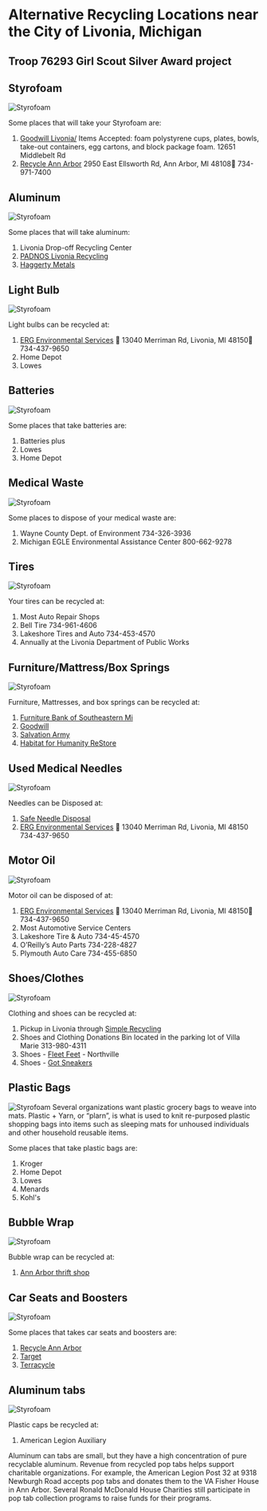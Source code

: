 # Alternative Recycling Locations near the City of Livonia, Michigan
## Troop 76293 Girl Scout Silver Award project


## Styrofoam 
<img class="right" src="./assets/images/th.jpg" alt="Styrofoam" />

Some places that will take your Styrofoam are:
1.    [Goodwill Livonia/](https://www.goodwilldetroit.org/stores/)   Items Accepted: foam polystyrene cups, plates, bowls, take-out containers, egg cartons, and block package foam.                                                                                                                                            12651 Middlebelt Rd                                                 
2. [Recycle Ann Arbor](https://www.recycleannarbor.org/divisions/drop-off-station)                                                                      	                                                                2950 East Ellsworth Rd, Ann Arbor, MI 48108 734-971-7400 

<span class="footer"></span>

## Aluminum
<img class="right" src="./assets/images/aluminum.jpg" alt="Styrofoam" />

Some places that will take aluminum:
1. Livonia Drop-off Recycling Center 
2. [PADNOS Livonia Recycling](https://www.recycleannarbor.org/divisions/drop-off-station) 
3. [Haggerty Metals](https://www.haggertymetal.com/)

<span class="footer"></span>

## Light Bulb
<img class="right" src="./assets/images/light.jpg" alt="Styrofoam" />

 Light bulbs can be recycled at:
1. [ERG Environmental Services](https://ergenvironmental.com/environmental-services/household-hazardous-waste-drop-off/)  13040 Merriman Rd, Livonia, MI 48150 734-437-9650
2. Home Depot
3. Lowes

## Batteries
<img class="right" src="./assets/images/battery.jpg" alt="Styrofoam" />

Some places that take batteries are:
1. Batteries plus
2. Lowes
3. Home Depot

## Medical Waste
<img class="right" src="./assets/images/medical.jpg" alt="Styrofoam" />

Some places to dispose of your medical waste are:
1. Wayne County Dept. of Environment 734-326-3936
2. Michigan EGLE Environmental Assistance Center 800-662-9278

## Tires
<img class="right" src="./assets/images/tires.jpg" alt="Styrofoam" />

Your tires can be recycled at:
1. Most Auto Repair Shops
2. Bell Tire 734-961-4606
3. Lakeshore Tires and Auto 734-453-4570
4. Annually at the Livonia Department of Public Works

## Furniture/Mattress/Box Springs
<img class="right" src="./assets/images/furniture.jpg" alt="Styrofoam" />

Furniture, Mattresses, and box springs can be recycled at:
1. [Furniture Bank of Southeastern Mi](https://www.furniture-bank.org/donate/#donate-furniture)
2. [Goodwill](https://www.goodwillsemi.org/donate/donate-your-goods/)
3. [Salvation Army](https://satruck.org/donate/choose)
4. [Habitat for Humanity ReStore](https://www.habitat.org/restores/donate-goods)

## Used Medical Needles
<img class="right" src="./assets/images/needles.jpg" alt="Styrofoam" />

Needles can be Disposed at:
1. [Safe Needle Disposal](https://safeneedledisposal.org/#google_vignette)
2. [ERG Environmental Services](https://ergenvironmental.com/environmental-services/household-hazardous-waste-drop-off/)  13040 Merriman Rd, Livonia, MI 48150 734-437-9650

## Motor Oil
<img class="right" src="./assets/images/oil.jpg" alt="Styrofoam" />

Motor oil can be disposed of at:
1. [ERG Environmental Services](https://ergenvironmental.com/environmental-services/household-hazardous-waste-drop-off/)  13040 Merriman Rd, Livonia, MI 48150 734-437-9650 
2. Most Automotive Service Centers
3. Lakeshore Tire & Auto 734-45-4570
4. O’Reilly’s Auto Parts 734-228-4827
5. Plymouth Auto Care 734-455-6850

## Shoes/Clothes
<img class="right" src="./assets/images/shoe.jpg" alt="Styrofoam" />

Clothing and shoes can be recycled at:
1. Pickup in Livonia through [Simple Recycling](https://simplerecycling.com/)
2. Shoes and Clothing Donations Bin located in the parking lot of Villa Marie 313-980-4311
3. Shoes - [Fleet Feet](https://www.fleetfeet.com/s/semichigan/locations/northville?srsltid=AfmBOopWo4-EiYxkW45UmuPPtsyPVT-AeXYjTwxtDwhoy7YhAWjfyoEX) - Northville
4. Shoes - [Got Sneakers](http://www.gotsneakers.com)

## Plastic Bags
<img class="right" src="./assets/images/bag.jpg" alt="Styrofoam" />
Several organizations want plastic grocery bags to weave into mats. Plastic + Yarn, or “plarn”, is what is used to knit re-purposed plastic shopping bags into items such as sleeping mats for unhoused individuals and other household reusable items.





Some places that take plastic bags are:
1. Kroger
2. Home Depot
3. Lowes
4. Menards 
5. Kohl's

## Bubble Wrap
<img class="right" src="./assets/images/bubble.jpg" alt="Styrofoam" />

Bubble wrap can be recycled at:
1. [Ann Arbor thrift shop](https://annarborthriftshop.org/)

## Car Seats and Boosters
<img class="right" src="./assets/images/seat.jpg" alt="Styrofoam" />

Some places that takes car seats and boosters are:
1. [Recycle Ann Arbor](https://www.recycleannarbor.org/a-z-recycling-guide?page=1)
2. [Target](https://www.target.com/c/car-seat-trade-in-event-faq/-/N-ln7zc)
3. [Terracycle](https://shop.terracycle.com/en-US/products/baby-gear-zero-waste-pallet)

## Aluminum tabs
<img class="right" src="./assets/images/caps.jpg" alt="Styrofoam" />

Plastic caps be recycled at:
1. American Legion Auxiliary

Aluminum can tabs are small, but they have a high concentration of pure recyclable aluminum.  Revenue from recycled pop tabs helps support charitable organizations.   For example, the American Legion Post 32 at 9318 Newburgh Road accepts pop tabs and donates them to the VA Fisher House in Ann Arbor.  Several Ronald McDonald House Charities still participate in pop tab collection programs to raise funds for their programs.